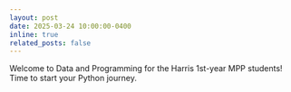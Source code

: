 ```yaml
---
layout: post
date: 2025-03-24 10:00:00-0400
inline: true
related_posts: false
---
```


Welcome to Data and Programming for the Harris 1st-year MPP students!  Time to start your Python journey.
